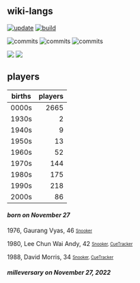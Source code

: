 ## wiki-langs
[![update](https://github.com/dreamerminsk/wiki-langs/actions/workflows/update-tables.yml/badge.svg)](https://github.com/dreamerminsk/wiki-langs/actions/workflows/update-tables.yml)
[![build](https://github.com/dreamerminsk/wiki-langs/actions/workflows/build.yml/badge.svg)](https://github.com/dreamerminsk/wiki-langs/actions/workflows/build.yml)

![commits](https://img.shields.io/github/commit-activity/y/dreamerminsk/wiki-langs)
![commits](https://img.shields.io/github/commit-activity/m/dreamerminsk/wiki-langs)
![commits](https://img.shields.io/github/commit-activity/w/dreamerminsk/wiki-langs)

![](https://img.shields.io/github/languages/code-size/dreamerminsk/wiki-langs)
![](https://img.shields.io/github/repo-size/dreamerminsk/wiki-langs)

## players
| births | players |
| :----: | ------: |
| 0000s | 2665 |
| 1930s | 2 |
| 1940s | 9 |
| 1950s | 13 |
| 1960s | 52 |
| 1970s | 144 |
| 1980s | 175 |
| 1990s | 218 |
| 2000s | 86 |

#### ***born on November 27***
1976, Gaurang Vyas, 46 <sub><sup>[Snooker](http://www.snooker.org/res/index.asp?player=2764)</sup></sub>

1980, Lee Chun Wai Andy, 42 <sub><sup>[Snooker](http://www.snooker.org/res/index.asp?player=123), [CueTracker](http://cuetracker.net/Players/andy-lee/)</sup></sub>

1988, David Morris, 34 <sub><sup>[Snooker](http://www.snooker.org/res/index.asp?player=190), [CueTracker](http://cuetracker.net/Players/david-morris/)</sup></sub>


#### ***milleversary on November 27, 2022***



